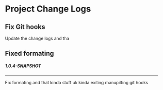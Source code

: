# Project Change Logs

## Fix Git hooks
Update the change logs and tha
## Fixed formating
##### 1.0.4-SNAPSHOT
--------
Fix formating and that kinda stuff uk kinda exiting manupilting git hooks

